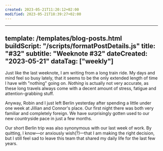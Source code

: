 ```yaml
---
created: 2023-05-21T11:20:12+02:00
modified: 2023-05-21T18:39:27+02:00
---
```


---
template: /templates/blog-posts.html
buildScript: "/scripts/formatPostDetails.js"
title: "#32"
subtitle: "Weeknote #32"
dateCreated: "2023-05-21"
dataTag: ["weekly"]
---

Just like the last weeknote, I am writing from a long train ride. My days and mind feel so busy lately, that it seems to be the only extended length of time I have with "nothing" going on. _Nothing_ is actually not very accurate, as these long travels always come with a decent amount of stress, fatigue and attention-grabbing stuff.

Anyway, Robin and I just left Berlin yesterday after spending a little under one week at Jillian and Connor's place. Our first night there was both very familiar and completely foreign. We have surprisingly gotten used to our new countryside pace in just a few months. 

Our short Berlin trip was also synonymous with our last week of work. By quitting, I know—or anxiously wish(?)—that I am making the right decision, but I still feel sad to leave this team that shared my daily life for the last few years.
